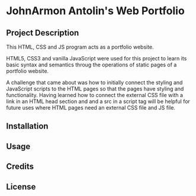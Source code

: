 # JohnArmon Antolin's Web Portfolio

## Project Description 
This HTML, CSS and JS program acts as a portfolio website.

HTML5, CSS3 and vanilla JavaScript were used for this project to learn its basic syntax and semantics throug the operations of static pages of a portfolio website.

A challenge that came about was how to initially connect the styling and JavaScript scripts to the HTML pages so that the pages have styling and functionality. Having learned how to connect the external CSS file with a link in an HTML head section and and a src in a script tag will be helpful for future uses where HTML pages need an external CSS file and JS file.

## Installation

## Usage

## Credits

## License 
